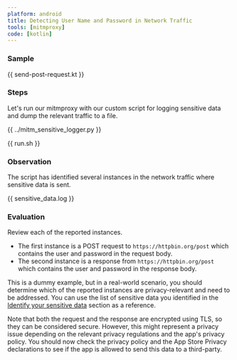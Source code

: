 ```yaml
---
platform: android
title: Detecting User Name and Password in Network Traffic
tools: [mitmproxy]
code: [kotlin]
---
```


### Sample

{{ send-post-request.kt }}

### Steps

Let's run our mitmproxy with our custom script for logging sensitive data and dump the relevant traffic to a file.

{{ ../mitm_sensitive_logger.py }}

{{ run.sh }}

### Observation

The script has identified several instances in the network traffic where sensitive data is sent.

{{ sensitive_data.log }}

### Evaluation

Review each of the reported instances.

- The first instance is a POST request to `https://httpbin.org/post` which contains the user and password in the request body.
- The second instance is a response from `https://httpbin.org/post` which contains the user and password in the response body.

This is a dummy example, but in a real-world scenario, you should determine which of the reported instances are privacy-relevant and need to be addressed. You can use the list of sensitive data you identified in the [Identify your sensitive data](MASTG-KNOW-0001) section as a reference.

Note that both the request and the response are encrypted using TLS, so they can be considered secure. However, this might represent a privacy issue depending on the relevant privacy regulations and the app's privacy policy. You should now check the privacy policy and the App Store Privacy declarations to see if the app is allowed to send this data to a third-party.
